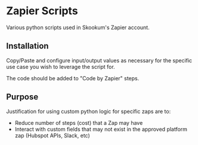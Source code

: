 # Zapier Scripts

Various python scripts used in Skookum's Zapier account.

## Installation

Copy/Paste and configure input/output values as necessary for the specific use case you wish to leverage the script for.

The code should be added to "Code by Zapier" steps.


## Purpose

Justification for using custom python logic for specific zaps are to:
* Reduce number of steps (cost) that a Zap may have
* Interact with custom fields that may not exist in the approved platform zap (Hubspot APIs, Slack, etc)
